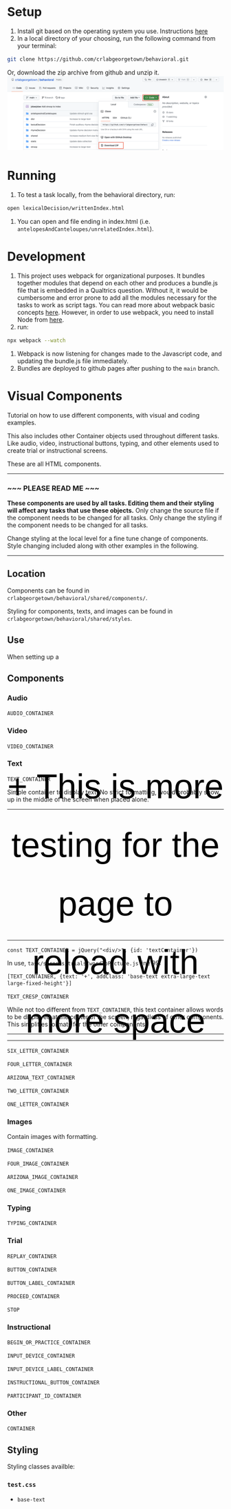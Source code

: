 # Setup

1. Install git based on the operating system you use. Instructions [here](https://git-scm.com/book/en/v2/Getting-Started-Installing-Git)
1. In a local directory of your choosing, run the following command from your terminal:
```sh
git clone https://github.com/crlabgeorgetown/behavioral.git
```
Or, download the zip archive from github and unzip it. 
![alt text](./docs/code_archive.png)

# Running

1. To test a task locally, from the behavioral directory, run:
```sh
open lexicalDecision/writtenIndex.html
```
1. You can open and file ending in index.html (i.e. `antelopesAndCanteloupes/unrelatedIndex.html`).

# Development

1. This project uses webpack for organizational purposes. It bundles together modules that depend on each other and produces a bundle.js file that is embedded in a Qualtrics question. Without it, it would be cumbersome and error prone to add all the modules necessary for the tasks to work as script tags. You can read more about webpack basic concepts [here](https://webpack.js.org/concepts/). However, in order to use webpack, you need to install Node from [here](https://nodejs.org/en).
1. run: 
```sh
npx webpack --watch
```
1. Webpack is now listening for changes made to the Javascript code, and updating the bundle.js file immediately. 
1. Bundles are deployed to github pages after pushing to the `main` branch.

# Visual Components #

Tutorial on how to use different components, with visual and coding examples.

This also includes other Container objects used throughout different tasks. Like audio, video, instructional buttons, typing, and other elements used to create trial or instructional screens.

These are all HTML components.

___
### ~~~ PLEASE READ ME ~~~ ###

**These components are used by all tasks. Editing them and their styling will affect any tasks that use these objects.** Only change the source file if the component needs to be changed for all tasks. Only change the styling if the component needs to be changed for all tasks.

Change styling at the local level for a fine tune change of components. Style changing included along with other examples in the following.
___

## Location ##

Components can be found in `crlabgeorgetown/behavioral/shared/components/`.

Styling for components, texts, and images can be found in `crlabgeorgetown/behavioral/shared/styles`.

## Use ##

When setting up a 

## Components ##

### Audio ###

`AUDIO_CONTAINER`

### Video ###

`VIDEO_CONTAINER`

### Text ###

`TEXT_CONTAINER`

Simple container to display text. No strict formatting, would probably show up in the middle of the screen when placed alone. 
___

<html>
<body>
<div id="TEXT_CONTAINER" class="base-text extra-large-text large-fixed-height" >
+ This is more testing for the page to reload with more space
</div>
</body>
</html>

___

```
const TEXT_CONTAINER = jQuery("<div/>", {id: 'textContainer'})
```

In use, `task/screens/trials/wordToPicture.js` line 99:
```
[TEXT_CONTAINER, {text: '+', addClass: 'base-text extra-large-text large-fixed-height'}]
```

`TEXT_CRESP_CONTAINER`

While not too different from `TEXT_CONTAINER`, this text container allows words to be displayed at the center of the screen, regardless of other components. This simplifies formats for the other components. 

___



___

`SIX_LETTER_CONTAINER`

`FOUR_LETTER_CONTAINER`

`ARIZONA_TEXT_CONTAINER`

`TWO_LETTER_CONTAINER`

`ONE_LETTER_CONTAINER`


### Images ###

Contain images with formatting. 

`IMAGE_CONTAINER`

`FOUR_IMAGE_CONTAINER`

`ARIZONA_IMAGE_CONTAINER`

`ONE_IMAGE_CONTAINER`

### Typing ###

`TYPING_CONTAINER`

### Trial ###

`REPLAY_CONTAINER`

`BUTTON_CONTAINER`

`BUTTON_LABEL_CONTAINER`

`PROCEED_CONTAINER`

`STOP`


### Instructional ###

`BEGIN_OR_PRACTICE_CONTAINER`

`INPUT_DEVICE_CONTAINER`

`INPUT_DEVICE_LABEL_CONTAINER`

`INSTRUCTIONAL_BUTTON_CONTAINER`

`PARTICIPANT_ID_CONTAINER`

### Other ###

`CONTAINER`

## Styling ##

Styling classes availble:

### `test.css` ###

* `base-text`


<style>
html, body {
    overflow: hidden;
    touch-action: none;
}

video {
    object-fit: fill;
    aspect-ratio: 16 / 9;
    width: 50%;
    border: 2px solid;
}

.typing-container {
    display: flex;
}

.typing-input {
    color: black;
    background: rgb(240, 240, 240);
    font-family: Arial;
    font-size: 60pt;
    text-align: center;
    border: none;
}

.blinking-caret {
    font-family: Arial;
    font-size: 60pt;
    animation: blink 1s step-end infinite;
    color: black;
}

@keyframes blink {
    from,
    to {
      color: transparent;
    }
    50% {
      color: black;
    }
  }

  .base-text {
    display: flex;
    justify-content: center;
    align-content: center;
    text-align: center;
    flex-direction: column;
    color: #000000;
    white-space: pre-line;
    line-height: 1.7em;
    margin-top: auto;
    margin-bottom: auto;
    font-family: Arial;
}

.extra-large-text {
    font-size: 60pt;
}

.large-text {
    font-size: 44pt;
}

.medium-text {
    font-size: 33pt;
}

.small-text {
    font-size: 20pt;
}

.extra-small-text {
    font-size: 14pt;
}

.fixed-height {
    height: 90px;
}

.medium-fixed-height {
    height: 225px;
}

.large-fixed-height {
    height: 275px;
}

.blue {
    color: #0000FF;
}

.red {
    color: #FF0000
}

.green {
    color: green
}

/* Landscape */
@media only screen
  and (min-device-width: 768px)
  and (max-device-width: 1024px)
  and (orientation: landscape)
  and (-webkit-min-device-pixel-ratio: 2) {
    .large-text {
        font-size: 33pt;
    }

    .medium-text {
        font-size: 27pt;
    }
}

.stop {
    width: 30%;
    height: 70%;
    margin: auto;
    margin-bottom: 20px;
}

.instruction-button-container {
    display: flex;
    flex-direction: row;
    justify-content: flex-end;
    min-width: 100%;
    margin-top: auto;
    margin-bottom: 4vh;
    font-family: Arial;
    text-align: center;
    padding: 12px;
}

.image-button {
    background: #f0f0f0;
    border-style: solid;
    border-color: #f0f0f0;
    border-width: 2px;
    border-radius: 20px;
    touch-action: manipulation;
    padding: 12px;
    width: 200px;
    height: 200px;
}

.image-button:active {
    background: #d8d8d8;
    border-color: #e9d700;
    border-style: solid;
    border-width: 2px;
}

.grey-button {
    color: #000000;
    background: #a8a8a8;
    border-color: #adb1b8 #a2a6ac #8d9096;
    border-style: solid;
    border-width: 2px;
    border-radius: 3px;
    touch-action: manipulation;
    padding: 12px;
}

.grey-button:active {
    background: #B0B0B0;
    border-color: #e9d700;
    border-width: 2px;
}

@media (hover: hover) {
    .image-button:hover {
        background: #d8d8d8;
        cursor: pointer;
    }

    .grey-button:hover {
        background: #B0B0B0;
        cursor: pointer;
    }
}

.fixed-width {
    width: 150px;
}

.large-button-text {
    font-size: 25pt;
}

.medium-button-text {
    font-size: 22pt;
}

.right-margined {
    margin-right: 2.5%;
    margin-left: auto;
}

.left-margined {
    margin-left: 2.5%;
    margin-right: auto;
}

.right-chevron {
    padding: 2px;
    width: 100px;
    height: 100px;
    border: solid 3px transparent;
    margin-right: auto;
    margin-left: 10%;
}

.right-chevron:hover {
    cursor: pointer;
}

.right-chevron:active {
    background: #d7d7d7;
    border: solid 3px #000000;
    border-radius: 3px;
}

/* Portrait */
@media only screen 
  and (min-device-width: 768px) 
  and (max-device-width: 1024px) 
  and (orientation: portrait) 
  and (-webkit-min-device-pixel-ratio: 2) {
    .instruction-button-container {
        margin-bottom: 8vh;
    }
}


.button-label {
    color: #000000;
    padding: 1%;
    justify-content: center;
    display: flex;
    width: 200px;
    height: 35px;
    font-size: 30px;
}

.response-button-container {
    display: flex;
    flex-direction: row;
    justify-content: flex-end;
    min-width: 100%;
}

.four-image-container{
    display: grid;
    grid-template-columns: 1fr 1fr;
    grid-template-rows: 1fr 1fr;
    gap: 10vw;
    justify-content: center;
    align-items: center;
    width: 90vw;
    padding: 5vw;
    position: relative;
}

.four-image-container-instruction{
    display: grid;
    gap: 7vw;
    grid-template-columns: 1fr 1fr;
    grid-template-rows: 1fr 1fr;
    justify-content: center;
    align-items: center;
    width: 55vw;
    padding: 5vw;
    position: relative;
}

.image-container{
    justify-content: center;
    align-items: center;
    background-color: white;
    color: black;
    border: 2px solid #ccc;
    box-sizing: border-box;

    width: 100%;
    height: 100%;
    object-fit: contain;
}

.image-container:hover{
    border: 2px solid black;
}

.image-container:active{
    background-color: #ccc;
}

/* 
 * testing with overlaying things over each other
 * instead of adding a text container to the image container
 */

.overlay-container{
    position: absolute;
    top: calc(50%);
    left: calc(50%);
    transform: translate(-50%, -50%);
    z-index: 5;
}

.overlay-container-instruction{
    position: absolute;
    top: calc(33%);
    left: calc(50%);
    transform: translate(-33%, -50%);
    z-index: 5;
}

.arizona-container{
    position: relative;
    width: 90vw;
    height: 60vw;
}

.arizona-image{
    position: absolute;
    width: 25vw;
    height: 20vw;
    aspect-ratio: 203/144;
    object-fit: contain;
    border: 2px solid white;
    box-sizing: border-box;
    background-color: white;
}

.arizona-image:hover{
    border: 2px solid black;
}

.arizona-image:active{
    background-color: white;
}

.arizona-target-image{
    position: absolute;
    width: 25vw;
    height: 20vw;
    aspect-ratio: 203/144;
    object-fit: contain;
    top: 50%;
    left: 50%;
    transform: translate(-50%, -50%);
    pointer-events: none;
    border: 2px solid black;
    box-sizing: border-box;
    background-color: white;
}

.AZTL{
    top: 5%;
    left: 5%;
}

.AZTR{
    top: 5%;
    right: 5%;
}

.AZBL{
    bottom: 5%;
    left: 5%;
}

.AZBR{
    bottom: 5%;
    right: 5%;
}

.top-image-container{
    justify-content: center;
    align-items: center;
    box-sizing: border-box;
    aspect-ratio: 710/443;

    width: 65vw;
    height: 40vh;
    object-fit: contain;
}

.one-image-container{
    display: grid;
    justify-content: center;
    align-items: center;
    width: 45vw;
    height: 50vh;
    padding: 5vw;
    grid-template-columns: 1fr;
}


.device-label {
    color: #000000;
    width: 15%;
    margin-left: auto;
    margin-right: auto;
    text-align: center;
    font-size: 25px;
}

.device-button {
    width: 15%;
    margin-left: auto;
    margin-right: auto;
}

.device-container {
    display: flex;
    flex-direction: row;
    justify-content: flex-end;
    min-width: 100%;
    margin-top: auto;
}

.device-label-container {
    display: flex;
    flex-direction: row;
    justify-content: flex-end;
    min-width: 100%;
    margin-top: 2.5%;
    margin-bottom: auto;
    font-family: Arial;
}

.device-hover {
    background: #B0B0B0;
    cursor: pointer;
}

/* Media Query for low resolution  Tablets, Ipads */
@media (min-width: 481px) and (max-width: 767px) {
    .device-label {
        font-size: 25px;
    }
}

.six-grid-container {
    display: grid;
    gap: 2vw;
    row-gap: 5vh;
    justify-content: center;
    align-content: center;
    width: 90vw;
    height: 75vh;
    padding: 5vw;
}

.six-grid-container-instruction {
    display: grid;
    gap: 3vw;
    justify-content: center;
    align-content: center;
    width: 90vw;
    height: 45vh;
    padding: 5vw;
}

.six-letter-container {
    grid-template-columns: 1fr 1fr 1fr;
    grid-template-rows: 1fr 1fr;
}

.four-grid-container {
    display: grid;
    gap: 4vw;
    justify-content: center;
    align-content: center;
    width: 90vw;
    height: 90vh;
    padding: 5vw;
}

.four-grid-container-instruction {
    display: grid;
    gap: 2vw;
    justify-content: center;
    align-content: center;
    width: 60vw;
    height: 60vh;
    padding: 5vw;
}

.four-letter-container {
    grid-template-columns: 1fr 1fr;
    grid-template-rows: 1fr 1fr;
}

.letter-container {
    display: flex;
    justify-content: center;
    align-items: center;
    background-color: white;
    color: black;
    border: 2px solid #ccc;
    box-sizing: border-box;

    height: 100%;
    width: 100%;
}

.letter-container:hover {
    border: 2px solid black;
}

.letter-container:active {
    background-color: #ccc;
}

.two-letter-container {
    display: grid;
    gap: 15vw;
    justify-content: center;
    align-items: center;
    width: 85vw;
    height: 50vh;
    padding: 5vw;
    grid-template-columns: 1fr 1fr;
}

.one-letter-container {
    display: grid;
    justify-content: center;
    align-items: center;
    width: 42.5vw;
    height: 50vh;
    padding: 5vw;
    grid-template-columns: 1fr;
}

.top-image-2 {
    display: flex;
    justify-content: center;
    align-items: center;
    background-color: white;
    color: black;
    border: 2px solid #ccc;
    box-sizing: border-box;

    height: 100%;
    width: 100%;
}

.divider {
    width: 100%;
    size: 2px;
    background-color: black;
}


.participant-id-container {
    display: flex;
    flex-wrap: wrap;
    flex-direction: row;
    font-family: Arial;
    align-items: center;
    min-width: 100%;
}

.participant-id-label {
    font-size: 35pt;
    color: #000000;
    margin-left: auto;
    margin-right: 20px;
}

.participant-id-input {
    font-size: 25px;
    padding: 12px;
    width: 275px;
}

/* Media Query for Mobile Devices */
@media (max-width: 480px) {
    
}
    
/* Media Query for low resolution  Tablets, Ipads */
@media (min-width: 481px) and (max-width: 767px) {
    .participant-id-label {
        width: 100%
    }
}
    
/* Media Query for Tablets Ipads portrait mode */
@media (min-width: 768px) and (max-width: 1024px) {
    
}
    
/* Media Query for Laptops and Desktops */
@media (min-width: 1025px) {
    
}

</style>
